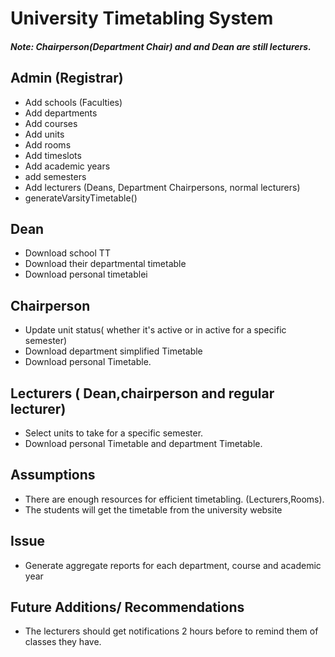 # University Timetabling System

##### Note: Chairperson(Department Chair) and and Dean are still lecturers.

## Admin (Registrar)

- Add schools (Faculties)
- Add departments
- Add courses
- Add units
- Add rooms
- Add timeslots
- Add academic years
- add semesters
- Add lecturers (Deans, Department Chairpersons, normal lecturers)
- generateVarsityTimetable()

## Dean

- Download school TT
- Download their departmental timetable
- Download personal timetablei

## Chairperson

- Update unit status( whether it's active or in active for a specific semester)
- Download department simplified Timetable
- Download personal Timetable.

## Lecturers ( Dean,chairperson and regular lecturer)

- Select units to take for a specific semester.
- Download personal Timetable and department Timetable.

## Assumptions

- There are enough resources for efficient timetabling. (Lecturers,Rooms).
- The students will get the timetable from the university website

## Issue

- Generate aggregate reports for each department, course and academic year

## Future Additions/ Recommendations

- The lecturers should get notifications 2 hours before to remind them of classes they have.
